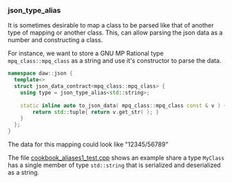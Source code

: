 ### json_type_alias

It is sometimes desirable to map a class to be parsed like that of another type of mapping or another class. This, can
allow parsing the json data as a number and constructing a class.

For instance, we want to store a GNU MP Rational type `mpq_class::mpq_class` as a string and use it's constructor to
parse the data.

```cpp
namespace daw::json {
  template<>
  struct json_data_contract<mpq_class::mpq_class> {
    using type = json_type_alias<std::string>;
    
    static inline auto to_json_data( mpq_class::mpq_class const & v ) {
        return std::tuple{ return v.get_str( ); }
    }
  };
}
```

The data for this mapping could look like "12345/56789"

The
file [cookbook_aliases1_test.cpp](../../tests/src/cookbook_aliases1_test.cpp)
shows an example share a type `MyClass` has a single member of type `std::string` that is serialized and deserialized as
a string.